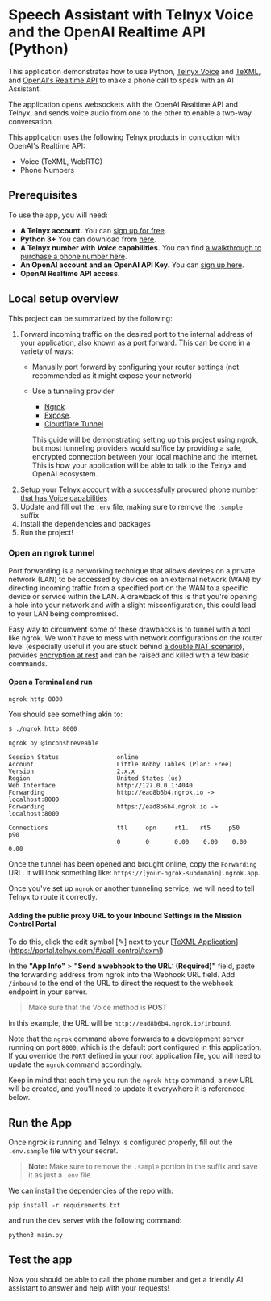 # Speech Assistant with Telnyx Voice and the OpenAI Realtime API (Python)

This application demonstrates how to use Python, [Telnyx Voice](https://developers.telnyx.com/docs/voice/programmable-voice/get-started) and [TeXML](https://developers.telnyx.com/docs/voice/programmable-voice/texml-setup), and [OpenAI's Realtime API](https://platform.openai.com/docs/) to make a phone call to speak with an AI Assistant.

The application opens websockets with the OpenAI Realtime API and Telnyx, and sends voice audio from one to the other to enable a two-way conversation.

This application uses the following Telnyx products in conjuction with OpenAI's Realtime API:

- Voice (TeXML, WebRTC)
- Phone Numbers

## Prerequisites

To use the app, you will  need:

- **A Telnyx account.** You can [sign up for free](https://telnyx.com/sign-up).
- **Python 3+** You can download from [here](https://www.python.org/downloads/).
- **A Telnyx number with _Voice_ capabilities.** You can find [a walkthrough to purchase a phone number here](https://support.telnyx.com/en/articles/4380325-search-and-buy-numbers).
- **An OpenAI account and an OpenAI API Key.** You can [sign up here](https://platform.openai.com/).
- **OpenAI Realtime API access.**

## Local setup overview

This project can be summarized by the following:

1. Forward incoming traffic on the desired port to the internal address of your application, also known as a port forward. This can be done in a variety of ways:
   - Manually port forward by configuring your router settings (not recommended as it might expose your network)
   - Use a tunneling provider
      - [Ngrok](https://ngrok.com/).
      - [Expose](https://expose.dev/).
      - [Cloudflare Tunnel](https://developers.cloudflare.com/cloudflare-one/connections/connect-apps/run-tunnel/)

      This guide will be demonstrating setting up this project using ngrok, but most tunneling providers would suffice by providing a safe, encrypted connection between your local machine and the internet. This is how your application will be able to talk to the Telnyx and OpenAI ecosystem.
2. Setup your Telnyx account with a successfully procured [phone number that has Voice capabilities](https://support.telnyx.com/en/articles/4380325-search-and-buy-numbers)
3. Update and fill out the ```.env``` file, making sure to remove the ```.sample``` suffix
4. Install the dependencies and packages
5. Run the project!

### Open an ngrok tunnel

Port forwarding is a networking technique that allows devices on a private network (LAN) to be accessed by devices on an external network (WAN) by directing incoming traffic from a specified port on the WAN to a specific device or service within the LAN. A drawback of this is that you're opening a hole into your network and with a slight misconfiguration, this could lead to your LAN being compromised.

Easy way to circumvent some of these drawbacks is to tunnel with a tool like ngrok. We won't have to mess with network configurations on the router level (especially useful if you are stuck behind [a double NAT scenario](https://kb.netgear.com/30186/What-is-double-NAT-and-why-is-it-bad)), provides [encryption at rest](https://ngrok.com/security#:~:text=All%20data%20is%20encrypted%20at,keys%20that%20only%20we%20control.) and can be raised and killed with a few basic commands.

#### Open a Terminal and run

```
ngrok http 8000
```

You should see something akin to:

```
$ ./ngrok http 8000

ngrok by @inconshreveable

Session Status                online
Account                       Little Bobby Tables (Plan: Free)
Version                       2.x.x
Region                        United States (us)
Web Interface                 http://127.0.0.1:4040
Forwarding                    http://ead8b6b4.ngrok.io -> localhost:8000
Forwarding                    https://ead8b6b4.ngrok.io -> localhost:8000

Connections                   ttl     opn     rt1.   rt5     p50     p90
                              0       0       0.00    0.00    0.00    0.00
```

Once the tunnel has been opened and brought online, copy the `Forwarding` URL. It will look something like: `https://[your-ngrok-subdomain].ngrok.app`.

Once you've set up `ngrok` or another tunneling service, we will need to tell Telnyx to route it correctly.

#### Adding the public proxy URL to your Inbound Settings  in the Mission Control Portal

To do this, click  the edit symbol [✎] next to your [[TeXML Application](https://portal.telnyx.com/#/app/call-control/applications)](https://portal.telnyx.com/#/call-control/texml)

In the **"App Info"** > **"Send a webhook to the URL: (Required)"** field, paste the forwarding address from ngrok into the Webhook URL field. Add `/inbound` to the end of the URL to direct the request to the webhook endpoint in your server.

> Make sure that the Voice method is **POST**

In this example, the URL will be `http://ead8b6b4.ngrok.io/inbound`.

Note that the `ngrok` command above forwards to a development server running on port `8000`, which is the default port configured in this application. If
you override the `PORT` defined in your root application file, you will need to update the `ngrok` command accordingly.

Keep in mind that each time you run the `ngrok http` command, a new URL will be created, and you'll need to update it everywhere it is referenced below.

## Run the App

Once ngrok is running and Telnyx is configured properly, fill out the `.env.sample` file with your secret.
> **Note:** Make sure to remove the ```.sample``` portion in the suffix and save it as just a ```.env``` file.

We can install the dependencies of the repo with:

```
pip install -r requirements.txt
```

and run the dev server with the following command:

```
python3 main.py
```

## Test the app

Now you should be able to call the phone number and get a friendly AI assistant to answer and help with your requests!
